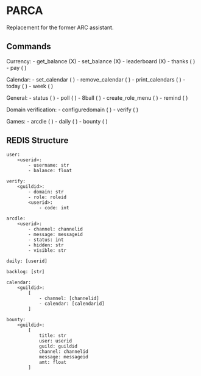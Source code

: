 # PARCA

Replacement for the former ARC assistant.

## Commands

Currency:
	- get_balance (X)
	- set_balance (X)
	- leaderboard (X)
	- thanks      ( )
	- pay         ( )

Calendar:
	- set_calendar    ( )
	- remove_calendar ( )
	- print_calendars ( )
	- today           ( )
	- week            ( )

General:
	- status           ( )
	- poll             ( )
	- 8ball            ( )
	- create_role_menu ( )
	- remind           ( )

Domain verification:
	- configuredomain ( )
	- verify          ( )

Games:
	- arcdle ( )
	- daily  ( )
	- bounty ( )

## REDIS Structure

```
user:
	<userid>:
		- username: str
		- balance: float

verify:
	<guildid>:
		- domain: str
		- role: roleid
		<userid>:
			- code: int

arcdle:
	<userid>:
		- channel: channelid
		- message: messageid
		- status: int
		- hidden: str
		- visible: str

daily: [userid]

backlog: [str]

calendar:
	<guildid>:
		[
			- channel: [channelid]
			- calendar: [calendarid]
		]

bounty:
	<guildid>:
		[
			title: str
			user: userid
			guild: guildid
			channel: channelid
			message: messageid
			amt: float
		]
```
